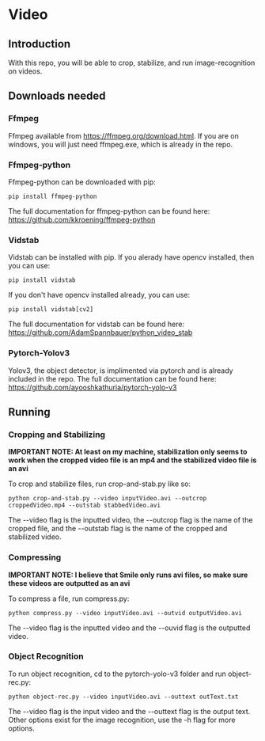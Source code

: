 # Video

## Introduction
With this repo, you will be able to crop, stabilize, and run image-recognition on videos.

## Downloads needed
### Ffmpeg
Ffmpeg available from https://ffmpeg.org/download.html. If you are on windows, you will just need ffmpeg.exe, which is already in the repo.

### Ffmpeg-python
Ffmpeg-python can be downloaded with pip:
```
pip install ffmpeg-python
```
The full documentation for ffmpeg-python can be found here: https://github.com/kkroening/ffmpeg-python

### Vidstab
Vidstab can be installed with pip. If you alerady have opencv installed, then you can use:
```
pip install vidstab
```
If you don't have opencv installed already, you can use:
```
pip install vidstab[cv2]
```
The full documentation for vidstab can be found here:  https://github.com/AdamSpannbauer/python_video_stab

### Pytorch-Yolov3
Yolov3, the object detector, is implimented via pytorch and is already included in the repo. The full documentation can be found here: https://github.com/ayooshkathuria/pytorch-yolo-v3

## Running
### Cropping and Stabilizing
**IMPORTANT NOTE: At least on my machine, stabilization only seems to work when the cropped video file is an mp4 and the stabilized video file is an avi**

To crop and stabilize files, run crop-and-stab.py like so:
```
python crop-and-stab.py --video inputVideo.avi --outcrop croppedVideo.mp4 --outstab stabbedVideo.avi
```
The --video flag is the inputted video, the --outcrop flag is the name of the cropped file, and the --outstab flag is the name of the cropped and stabilized video.

### Compressing
**IMPORTANT NOTE: I believe that Smile only runs avi files, so make sure these videos are outputted as an avi**

To compress a file, run compress.py:
```
python compress.py --video inputVideo.avi --outvid outputVideo.avi
```
The --video flag is the inputted video and the --ouvid flag is the outputted video.

### Object Recognition
To run object recognition, cd to the pytorch-yolo-v3 folder and run object-rec.py:
```
python object-rec.py --video inputVideo.avi --outtext outText.txt
```
The --video flag is the input video and the --outtext flag is the output text. Other options exist for the image recognition, use the -h flag for more options.
